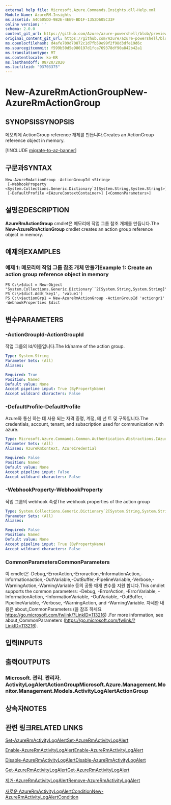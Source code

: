 ```yaml
---
external help file: Microsoft.Azure.Commands.Insights.dll-Help.xml
Module Name: AzureRM.Insights
ms.assetid: A4C605DD-9B2E-4EE9-BD1F-1352D605C33F
online version: ''
schema: 2.0.0
content_git_url: https://github.com/Azure/azure-powershell/blob/preview/src/ResourceManager/Insights/Commands.Insights/help/New-AzureRmActionGroup.md
original_content_git_url: https://github.com/Azure/azure-powershell/blob/preview/src/ResourceManager/Insights/Commands.Insights/help/New-AzureRmActionGroup.md
ms.openlocfilehash: d4afe709d70872c1d7fb59e99f2f98d3dfe19d6c
ms.sourcegitcommit: f599b50d5e980197d1fca769378df90a842b42a1
ms.translationtype: MT
ms.contentlocale: ko-KR
ms.lasthandoff: 08/20/2020
ms.locfileid: "93703375"
---
```

# <span data-ttu-id="4765c-101">New-AzureRmActionGroup</span><span class="sxs-lookup"><span data-stu-id="4765c-101">New-AzureRmActionGroup</span></span>

## <span data-ttu-id="4765c-102">SYNOPSIS</span><span class="sxs-lookup"><span data-stu-id="4765c-102">SYNOPSIS</span></span>
<span data-ttu-id="4765c-103">메모리에 ActionGroup reference 개체를 만듭니다.</span><span class="sxs-lookup"><span data-stu-id="4765c-103">Creates an ActionGroup reference object in memory.</span></span>

[!INCLUDE [migrate-to-az-banner](../../includes/migrate-to-az-banner.md)]

## <span data-ttu-id="4765c-104">구문과</span><span class="sxs-lookup"><span data-stu-id="4765c-104">SYNTAX</span></span>

```
New-AzureRmActionGroup -ActionGroupId <String>
 [-WebhookProperty <System.Collections.Generic.Dictionary`2[System.String,System.String]>]
 [-DefaultProfile <IAzureContextContainer>] [<CommonParameters>]
```

## <span data-ttu-id="4765c-105">설명은</span><span class="sxs-lookup"><span data-stu-id="4765c-105">DESCRIPTION</span></span>
<span data-ttu-id="4765c-106">**AzureRmActionGroup** cmdlet은 메모리에 작업 그룹 참조 개체를 만듭니다.</span><span class="sxs-lookup"><span data-stu-id="4765c-106">The **New-AzureRmActionGroup** cmdlet creates an action group reference object in memory.</span></span>

## <span data-ttu-id="4765c-107">예제의</span><span class="sxs-lookup"><span data-stu-id="4765c-107">EXAMPLES</span></span>

### <span data-ttu-id="4765c-108">예제 1: 메모리에 작업 그룹 참조 개체 만들기</span><span class="sxs-lookup"><span data-stu-id="4765c-108">Example 1: Create an action group reference object in memory</span></span>
```
PS C:\>$dict = New-Object "System.Collections.Generic.Dictionary``2[System.String,System.String]"
PS C:\>$dict.Add('key1', 'value1')
PS C:\>$actionGrp1 = New-AzureRmActionGroup -ActionGroupId 'actiongr1' -WebhookProperties $dict
```

## <span data-ttu-id="4765c-109">변수</span><span class="sxs-lookup"><span data-stu-id="4765c-109">PARAMETERS</span></span>

### <span data-ttu-id="4765c-110">-ActionGroupId</span><span class="sxs-lookup"><span data-stu-id="4765c-110">-ActionGroupId</span></span>
<span data-ttu-id="4765c-111">작업 그룹의 Id/이름입니다.</span><span class="sxs-lookup"><span data-stu-id="4765c-111">The Id/name of the action group.</span></span>

```yaml
Type: System.String
Parameter Sets: (All)
Aliases: 

Required: True
Position: Named
Default value: None
Accept pipeline input: True (ByPropertyName)
Accept wildcard characters: False
```

### <span data-ttu-id="4765c-112">-DefaultProfile</span><span class="sxs-lookup"><span data-stu-id="4765c-112">-DefaultProfile</span></span>
<span data-ttu-id="4765c-113">Azure와 통신 하는 데 사용 되는 자격 증명, 계정, 테 넌 트 및 구독입니다.</span><span class="sxs-lookup"><span data-stu-id="4765c-113">The credentials, account, tenant, and subscription used for communication with azure.</span></span>

```yaml
Type: Microsoft.Azure.Commands.Common.Authentication.Abstractions.IAzureContextContainer
Parameter Sets: (All)
Aliases: AzureRmContext, AzureCredential

Required: False
Position: Named
Default value: None
Accept pipeline input: False
Accept wildcard characters: False
```

### <span data-ttu-id="4765c-114">-WebhookProperty</span><span class="sxs-lookup"><span data-stu-id="4765c-114">-WebhookProperty</span></span>
<span data-ttu-id="4765c-115">작업 그룹의 webhook 속성</span><span class="sxs-lookup"><span data-stu-id="4765c-115">The webhook properties of the action group</span></span>

```yaml
Type: System.Collections.Generic.Dictionary`2[System.String,System.String]
Parameter Sets: (All)
Aliases: 

Required: False
Position: Named
Default value: None
Accept pipeline input: True (ByPropertyName)
Accept wildcard characters: False
```

### <span data-ttu-id="4765c-116">CommonParameters</span><span class="sxs-lookup"><span data-stu-id="4765c-116">CommonParameters</span></span>
<span data-ttu-id="4765c-117">이 cmdlet은-Debug,-ErrorAction,-Erroraction,-InformationAction,-Informationaction,-OutVariable,-OutBuffer,-PipelineVariable,-Verbose,-WarningAction,-WarningVariable 등의 공통 매개 변수를 지원 합니다.</span><span class="sxs-lookup"><span data-stu-id="4765c-117">This cmdlet supports the common parameters: -Debug, -ErrorAction, -ErrorVariable, -InformationAction, -InformationVariable, -OutVariable, -OutBuffer, -PipelineVariable, -Verbose, -WarningAction, and -WarningVariable.</span></span> <span data-ttu-id="4765c-118">자세한 내용은 about_CommonParameters (을 참조 하세요 https://go.microsoft.com/fwlink/?LinkID=113216) .</span><span class="sxs-lookup"><span data-stu-id="4765c-118">For more information, see about_CommonParameters (https://go.microsoft.com/fwlink/?LinkID=113216).</span></span>

## <span data-ttu-id="4765c-119">입력</span><span class="sxs-lookup"><span data-stu-id="4765c-119">INPUTS</span></span>

## <span data-ttu-id="4765c-120">출력</span><span class="sxs-lookup"><span data-stu-id="4765c-120">OUTPUTS</span></span>

### <span data-ttu-id="4765c-121">Microsoft. 관리. 관리자. ActivityLogAlertActionGroup</span><span class="sxs-lookup"><span data-stu-id="4765c-121">Microsoft.Azure.Management.Monitor.Management.Models.ActivityLogAlertActionGroup</span></span>

## <span data-ttu-id="4765c-122">상속자</span><span class="sxs-lookup"><span data-stu-id="4765c-122">NOTES</span></span>

## <span data-ttu-id="4765c-123">관련 링크</span><span class="sxs-lookup"><span data-stu-id="4765c-123">RELATED LINKS</span></span>

[<span data-ttu-id="4765c-124">Set-AzureRmActivityLogAlert</span><span class="sxs-lookup"><span data-stu-id="4765c-124">Set-AzureRmActivityLogAlert</span></span>](./Set-AzureRmActivityLogAlert.md)

[<span data-ttu-id="4765c-125">Enable-AzureRmActivityLogAlert</span><span class="sxs-lookup"><span data-stu-id="4765c-125">Enable-AzureRmActivityLogAlert</span></span>](./Enable-AzureRmActivityLogAlert.md)

[<span data-ttu-id="4765c-126">Disable-AzureRmActivityLogAlert</span><span class="sxs-lookup"><span data-stu-id="4765c-126">Disable-AzureRmActivityLogAlert</span></span>](./Disable-AzureRmActivityLogAlert.md)

[<span data-ttu-id="4765c-127">Get-AzureRmActivityLogAlert</span><span class="sxs-lookup"><span data-stu-id="4765c-127">Get-AzureRmActivityLogAlert</span></span>](./Get-AzureRmActivityLogAlert.md)

[<span data-ttu-id="4765c-128">제거-AzureRmActivityLogAlert</span><span class="sxs-lookup"><span data-stu-id="4765c-128">Remove-AzureRmActivityLogAlert</span></span>](./Remove-AzureRmActivityLogAlert.md)

[<span data-ttu-id="4765c-129">새로운 AzureRmActivityLogAlertCondition</span><span class="sxs-lookup"><span data-stu-id="4765c-129">New-AzureRmActivityLogAlertCondition</span></span>](./Get-AzureRmActivityLogAlertCondition.md)

